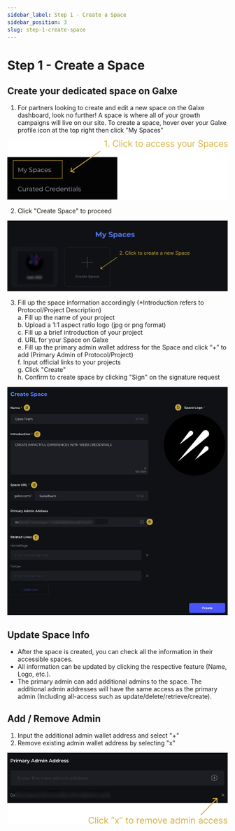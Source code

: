 ```yaml
---
sidebar_label: Step 1 - Create a Space
sidebar_position: 3
slug: step-1-create-space
---
```

# Step 1 - Create a Space

## Create your dedicated space on Galxe

1. For partners looking to create and edit a new space on the Galxe dashboard, look no further! A space is where all of your growth campaigns will live on our site. To create a space, hover over your Galxe profile icon at the top right then click "My Spaces"

![MySpaces.png](assets/MySpaces.png "My Spaces")

2. Click "Create Space" to proceed

![CreateSpace.png](assets/CreateSpace.png)

3. Fill up the space information accordingly (*Introduction refers to Protocol/Project Description) 
   <br> a. Fill up the name of your project
   <br> b. Upload a 1:1 aspect ratio logo (jpg or png format)
   <br> c. Fill up a brief introduction of your project
   <br> d. URL for your Space on Galxe
   <br> e. Fill up the primary admin wallet address for the Space and click “+” to add (Primary Admin of Protocol/Project)
   <br> f. Input official links to your projects
   <br> g. Click "Create"
   <br> h. Confirm to create space by clicking "Sign" on the signature request

![](assets/SpaceInfo.png)

## Update Space Info

* After the space is created, you can check all the information in their accessible spaces.
* All information can be updated by clicking the respective feature (Name, Logo, etc.).
* The primary admin can add additional admins to the space. The additional admin addresses will have the same access as the primary admin (Including all-access such as update/delete/retrieve/create).

## Add / Remove Admin

1. Input the additional admin wallet address and select "+"
2. Remove existing admin wallet address by selecting "x"

![RemoveAdmin.png](assets/RemoveAdmin.png)